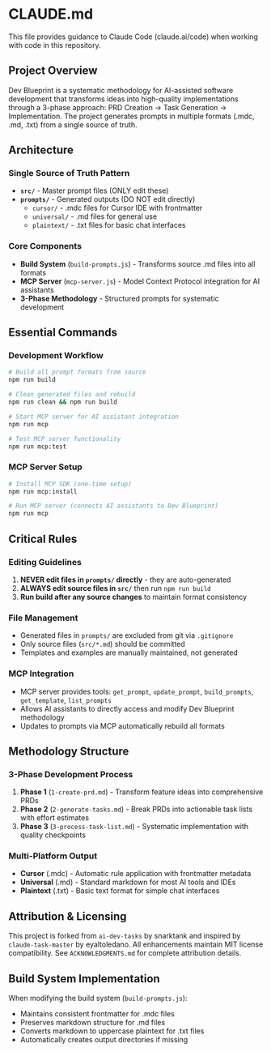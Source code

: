 # CLAUDE.md

This file provides guidance to Claude Code (claude.ai/code) when working with code in this repository.

## Project Overview

Dev Blueprint is a systematic methodology for AI-assisted software development that transforms ideas into high-quality implementations through a 3-phase approach: PRD Creation → Task Generation → Implementation. The project generates prompts in multiple formats (.mdc, .md, .txt) from a single source of truth.

## Architecture

### Single Source of Truth Pattern
- **`src/`** - Master prompt files (ONLY edit these)
- **`prompts/`** - Generated outputs (DO NOT edit directly)
  - `cursor/` - .mdc files for Cursor IDE with frontmatter
  - `universal/` - .md files for general use
  - `plaintext/` - .txt files for basic chat interfaces

### Core Components
- **Build System** (`build-prompts.js`) - Transforms source .md files into all formats
- **MCP Server** (`mcp-server.js`) - Model Context Protocol integration for AI assistants
- **3-Phase Methodology** - Structured prompts for systematic development

## Essential Commands

### Development Workflow
```bash
# Build all prompt formats from source
npm run build

# Clean generated files and rebuild
npm run clean && npm run build

# Start MCP server for AI assistant integration
npm run mcp

# Test MCP server functionality
npm run mcp:test
```

### MCP Server Setup
```bash
# Install MCP SDK (one-time setup)
npm run mcp:install

# Run MCP server (connects AI assistants to Dev Blueprint)
npm run mcp
```

## Critical Rules

### Editing Guidelines
1. **NEVER edit files in `prompts/` directly** - they are auto-generated
2. **ALWAYS edit source files in `src/`** then run `npm run build`
3. **Run build after any source changes** to maintain format consistency

### File Management
- Generated files in `prompts/` are excluded from git via `.gitignore`
- Only source files (`src/*.md`) should be committed
- Templates and examples are manually maintained, not generated

### MCP Integration
- MCP server provides tools: `get_prompt`, `update_prompt`, `build_prompts`, `get_template`, `list_prompts`
- Allows AI assistants to directly access and modify Dev Blueprint methodology
- Updates to prompts via MCP automatically rebuild all formats

## Methodology Structure

### 3-Phase Development Process
1. **Phase 1** (`1-create-prd.md`) - Transform feature ideas into comprehensive PRDs
2. **Phase 2** (`2-generate-tasks.md`) - Break PRDs into actionable task lists with effort estimates
3. **Phase 3** (`3-process-task-list.md`) - Systematic implementation with quality checkpoints

### Multi-Platform Output
- **Cursor** (.mdc) - Automatic rule application with frontmatter metadata
- **Universal** (.md) - Standard markdown for most AI tools and IDEs
- **Plaintext** (.txt) - Basic text format for simple chat interfaces

## Attribution & Licensing

This project is forked from `ai-dev-tasks` by snarktank and inspired by `claude-task-master` by eyaltoledano. All enhancements maintain MIT license compatibility. See `ACKNOWLEDGMENTS.md` for complete attribution details.

## Build System Implementation

When modifying the build system (`build-prompts.js`):
- Maintains consistent frontmatter for .mdc files
- Preserves markdown structure for .md files
- Converts markdown to uppercase plaintext for .txt files
- Automatically creates output directories if missing